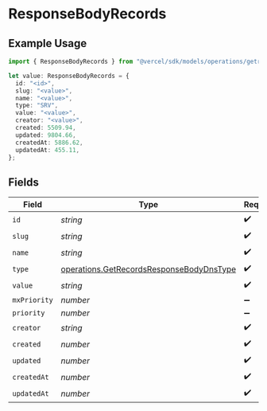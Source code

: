 # ResponseBodyRecords

## Example Usage

```typescript
import { ResponseBodyRecords } from "@vercel/sdk/models/operations/getrecords.js";

let value: ResponseBodyRecords = {
  id: "<id>",
  slug: "<value>",
  name: "<value>",
  type: "SRV",
  value: "<value>",
  creator: "<value>",
  created: 5509.94,
  updated: 9804.66,
  createdAt: 5886.62,
  updatedAt: 455.11,
};
```

## Fields

| Field                                                                                                | Type                                                                                                 | Required                                                                                             | Description                                                                                          |
| ---------------------------------------------------------------------------------------------------- | ---------------------------------------------------------------------------------------------------- | ---------------------------------------------------------------------------------------------------- | ---------------------------------------------------------------------------------------------------- |
| `id`                                                                                                 | *string*                                                                                             | :heavy_check_mark:                                                                                   | N/A                                                                                                  |
| `slug`                                                                                               | *string*                                                                                             | :heavy_check_mark:                                                                                   | N/A                                                                                                  |
| `name`                                                                                               | *string*                                                                                             | :heavy_check_mark:                                                                                   | N/A                                                                                                  |
| `type`                                                                                               | [operations.GetRecordsResponseBodyDnsType](../../models/operations/getrecordsresponsebodydnstype.md) | :heavy_check_mark:                                                                                   | N/A                                                                                                  |
| `value`                                                                                              | *string*                                                                                             | :heavy_check_mark:                                                                                   | N/A                                                                                                  |
| `mxPriority`                                                                                         | *number*                                                                                             | :heavy_minus_sign:                                                                                   | N/A                                                                                                  |
| `priority`                                                                                           | *number*                                                                                             | :heavy_minus_sign:                                                                                   | N/A                                                                                                  |
| `creator`                                                                                            | *string*                                                                                             | :heavy_check_mark:                                                                                   | N/A                                                                                                  |
| `created`                                                                                            | *number*                                                                                             | :heavy_check_mark:                                                                                   | N/A                                                                                                  |
| `updated`                                                                                            | *number*                                                                                             | :heavy_check_mark:                                                                                   | N/A                                                                                                  |
| `createdAt`                                                                                          | *number*                                                                                             | :heavy_check_mark:                                                                                   | N/A                                                                                                  |
| `updatedAt`                                                                                          | *number*                                                                                             | :heavy_check_mark:                                                                                   | N/A                                                                                                  |